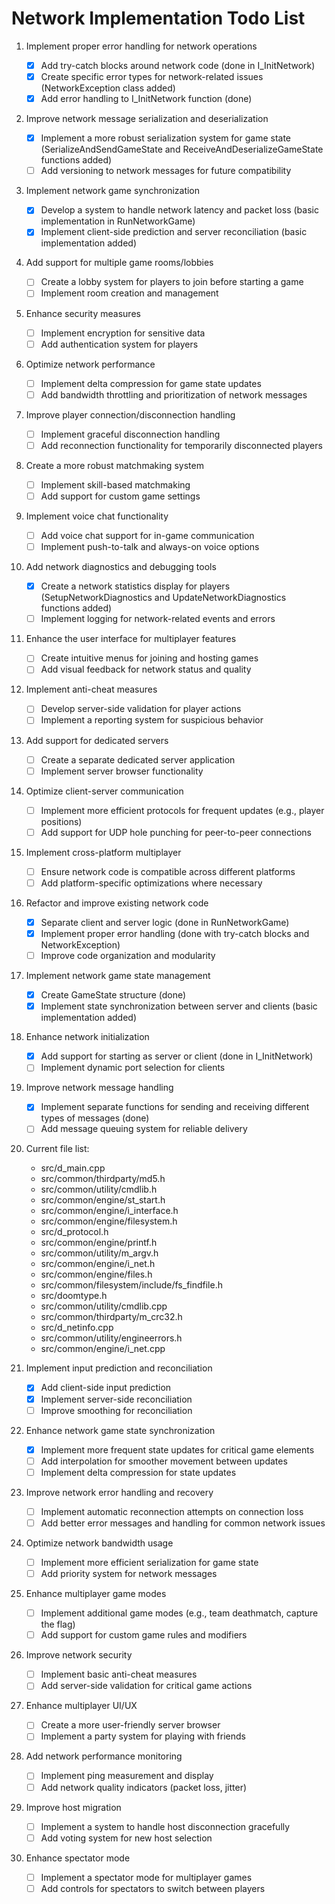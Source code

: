 # Network Implementation Todo List

1. Implement proper error handling for network operations
   - [x] Add try-catch blocks around network code (done in I_InitNetwork)
   - [x] Create specific error types for network-related issues (NetworkException class added)
   - [x] Add error handling to I_InitNetwork function (done)

2. Improve network message serialization and deserialization
   - [x] Implement a more robust serialization system for game state (SerializeAndSendGameState and ReceiveAndDeserializeGameState functions added)
   - [ ] Add versioning to network messages for future compatibility

3. Implement network game synchronization
   - [x] Develop a system to handle network latency and packet loss (basic implementation in RunNetworkGame)
   - [x] Implement client-side prediction and server reconciliation (basic implementation added)

4. Add support for multiple game rooms/lobbies
   - [ ] Create a lobby system for players to join before starting a game
   - [ ] Implement room creation and management

5. Enhance security measures
   - [ ] Implement encryption for sensitive data
   - [ ] Add authentication system for players

6. Optimize network performance
   - [ ] Implement delta compression for game state updates
   - [ ] Add bandwidth throttling and prioritization of network messages

7. Improve player connection/disconnection handling
   - [ ] Implement graceful disconnection handling
   - [ ] Add reconnection functionality for temporarily disconnected players

8. Create a more robust matchmaking system
   - [ ] Implement skill-based matchmaking
   - [ ] Add support for custom game settings

9. Implement voice chat functionality
   - [ ] Add voice chat support for in-game communication
   - [ ] Implement push-to-talk and always-on voice options

10. Add network diagnostics and debugging tools
    - [x] Create a network statistics display for players (SetupNetworkDiagnostics and UpdateNetworkDiagnostics functions added)
    - [ ] Implement logging for network-related events and errors

11. Enhance the user interface for multiplayer features
    - [ ] Create intuitive menus for joining and hosting games
    - [ ] Add visual feedback for network status and quality

12. Implement anti-cheat measures
    - [ ] Develop server-side validation for player actions
    - [ ] Implement a reporting system for suspicious behavior

13. Add support for dedicated servers
    - [ ] Create a separate dedicated server application
    - [ ] Implement server browser functionality

14. Optimize client-server communication
    - [ ] Implement more efficient protocols for frequent updates (e.g., player positions)
    - [ ] Add support for UDP hole punching for peer-to-peer connections

15. Implement cross-platform multiplayer
    - [ ] Ensure network code is compatible across different platforms
    - [ ] Add platform-specific optimizations where necessary

16. Refactor and improve existing network code
    - [x] Separate client and server logic (done in RunNetworkGame)
    - [x] Implement proper error handling (done with try-catch blocks and NetworkException)
    - [ ] Improve code organization and modularity

17. Implement network game state management
    - [x] Create GameState structure (done)
    - [x] Implement state synchronization between server and clients (basic implementation added)

18. Enhance network initialization
    - [x] Add support for starting as server or client (done in I_InitNetwork)
    - [ ] Implement dynamic port selection for clients

19. Improve network message handling
    - [x] Implement separate functions for sending and receiving different types of messages (done)
    - [ ] Add message queuing system for reliable delivery

20. Current file list:
    - src/d_main.cpp
    - src/common/thirdparty/md5.h
    - src/common/utility/cmdlib.h
    - src/common/engine/st_start.h
    - src/common/engine/i_interface.h
    - src/common/engine/filesystem.h
    - src/d_protocol.h
    - src/common/engine/printf.h
    - src/common/utility/m_argv.h
    - src/common/engine/i_net.h
    - src/common/engine/files.h
    - src/common/filesystem/include/fs_findfile.h
    - src/doomtype.h
    - src/common/utility/cmdlib.cpp
    - src/common/thirdparty/m_crc32.h
    - src/d_netinfo.cpp
    - src/common/utility/engineerrors.h
    - src/common/engine/i_net.cpp

21. Implement input prediction and reconciliation
    - [x] Add client-side input prediction
    - [x] Implement server-side reconciliation
    - [ ] Improve smoothing for reconciliation

22. Enhance network game state synchronization
    - [x] Implement more frequent state updates for critical game elements
    - [ ] Add interpolation for smoother movement between updates
    - [ ] Implement delta compression for state updates

23. Improve network error handling and recovery
    - [ ] Implement automatic reconnection attempts on connection loss
    - [ ] Add better error messages and handling for common network issues

24. Optimize network bandwidth usage
    - [ ] Implement more efficient serialization for game state
    - [ ] Add priority system for network messages

25. Enhance multiplayer game modes
    - [ ] Implement additional game modes (e.g., team deathmatch, capture the flag)
    - [ ] Add support for custom game rules and modifiers

26. Improve network security
    - [ ] Implement basic anti-cheat measures
    - [ ] Add server-side validation for critical game actions

27. Enhance multiplayer UI/UX
    - [ ] Create a more user-friendly server browser
    - [ ] Implement a party system for playing with friends

28. Add network performance monitoring
    - [ ] Implement ping measurement and display
    - [ ] Add network quality indicators (packet loss, jitter)

29. Improve host migration
    - [ ] Implement a system to handle host disconnection gracefully
    - [ ] Add voting system for new host selection

30. Enhance spectator mode
    - [ ] Implement a spectator mode for multiplayer games
    - [ ] Add controls for spectators to switch between players
